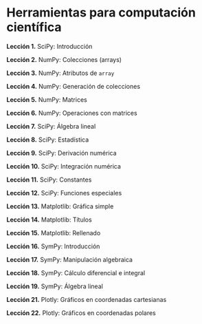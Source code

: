 Herramientas para computaci&oacute;n cient&iacute;fica
===

**Lecci&oacute;n 1.** SciPy: Introducci&oacute;n

**Lecci&oacute;n 2.** NumPy: Colecciones (arrays)

**Lecci&oacute;n 3.** NumPy: Atributos de `array`

**Lecci&oacute;n 4.** NumPy: Generaci&oacute;n de colecciones

**Lecci&oacute;n 5.** NumPy: Matrices

**Lecci&oacute;n 6.** NumPy: Operaciones con matrices

**Lecci&oacute;n 7.** SciPy: &Aacute;lgebra lineal

**Lecci&oacute;n 8.** SciPy: Estad&iacute;stica

**Lecci&oacute;n 9.** SciPy: Derivaci&oacute;n num&eacute;rica

**Lecci&oacute;n 10.** SciPy: Integraci&oacute;n num&eacute;rica

**Lecci&oacute;n 11.** SciPy: Constantes

**Lecci&oacute;n 12.** SciPy: Funciones especiales

**Lecci&oacute;n 13.** Matplotlib: Gr&aacute;fica simple

**Lecci&oacute;n 14.** Matplotlib: T&iacute;tulos

**Lecci&oacute;n 15.** Matplotlib: Rellenado

**Lecci&oacute;n 16.** SymPy: Introducci&oacute;n

**Lecci&oacute;n 17.** SymPy: Manipulaci&oacute;n algebraica

**Lecci&oacute;n 18.** SymPy: C&aacute;lculo diferencial e integral

**Lecci&oacute;n 19.** SymPy: &Aacute;lgebra lineal

**Lecci&oacute;n 21.** Plotly: Gr&aacute;ficos en coordenadas cartesianas

**Lecci&oacute;n 22.** Plotly: Gr&aacute;ficos en coordenadas polares

